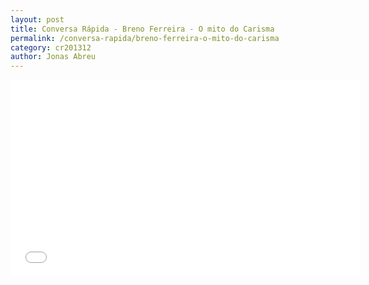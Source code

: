 ```yaml
---
layout: post
title: Conversa Rápida - Breno Ferreira - O mito do Carisma
permalink: /conversa-rapida/breno-ferreira-o-mito-do-carisma
category: cr201312
author: Jonas Abreu
---
```


<iframe width="560" height="315" src="//www.youtube.com/embed/Vy45OYRFr-U" frameborder="0" allowfullscreen></iframe>
